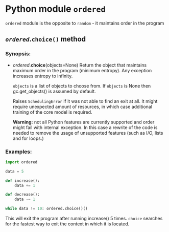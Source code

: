 
# Python module `ordered`

`ordered` module is the opposite to `random` - it maintains order in the program

## _`ordered`_.`choice()` method

### Synopsis:

- _ordered_.**choice**(objects=None) 
   Return the object that maintains maximum order in the program (minimum entropy). Any exception increases entropy to infinity.

    `objects` is a list of objects to choose from. If `objects` is None then gc.get_objects() is assumed by default.

    Raises `SchedulingError` if it was not able to find an exit at all. It might require unexpected amount of resources, in which case additional training of the core model is required.

    **Warning:** not all Python features are currently supported and order might fail with internal exception. In this case a rewrite of the code is needed to remove the usage of unsupported features (such as I/O, lists and for loops.)

### Examples:

```python
import ordered

data = 5

def increase():
    data += 1

def decrease():
    data -= 1

while data != 10: ordered.choice()()
```

This will exit the program after running increase() 5 times. `choice` searches for the fastest way to exit the context in which it is located.
